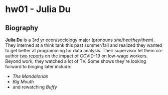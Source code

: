 # hw01 - Julia Du

## Biography
**Julia Du** is a 3rd yr econ/sociology major (pronouns *she/her/they/them*). 
They interned at a think tank this past summer/fall and realized they wanted to get better at programming for data analysis.
Their supervisor let them co-author [two reports](https://www.brookings.edu/author/julia-du/) on the impact of COVID-19 on low-wage workers. 
Beyond work, they watched a lot of TV. Some shows they're looking forward to binging later include: 
* *The Mandalorian*
* *Big Mouth*
* and rewatching *Buffy*